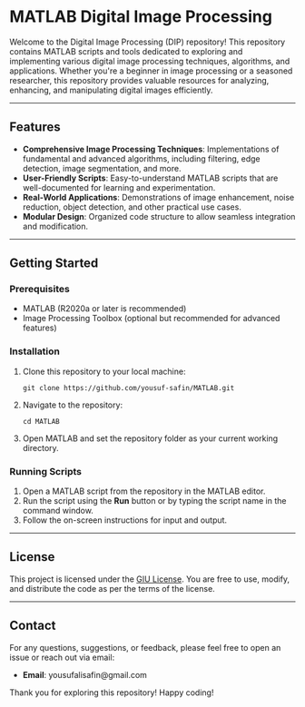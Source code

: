 <h1>MATLAB Digital Image Processing</h1>

<p>Welcome to the Digital Image Processing (DIP) repository! This repository contains MATLAB scripts and tools dedicated to exploring and implementing various digital image processing techniques, algorithms, and applications. Whether you're a beginner in image processing or a seasoned researcher, this repository provides valuable resources for analyzing, enhancing, and manipulating digital images efficiently.</p>

<hr>

<h2>Features</h2>
<ul>
    <li><strong>Comprehensive Image Processing Techniques</strong>: Implementations of fundamental and advanced algorithms, including filtering, edge detection, image segmentation, and more.</li>
    <li><strong>User-Friendly Scripts</strong>: Easy-to-understand MATLAB scripts that are well-documented for learning and experimentation.</li>
    <li><strong>Real-World Applications</strong>: Demonstrations of image enhancement, noise reduction, object detection, and other practical use cases.</li>
    <li><strong>Modular Design</strong>: Organized code structure to allow seamless integration and modification.</li>
</ul>

<hr>

<h2>Getting Started</h2>

<h3>Prerequisites</h3>
<ul>
    <li>MATLAB (R2020a or later is recommended)</li>
    <li>Image Processing Toolbox (optional but recommended for advanced features)</li>
</ul>

<h3>Installation</h3>
<ol>
    <li>Clone this repository to your local machine:
        <pre><code>git clone https://github.com/yousuf-safin/MATLAB.git</code></pre>
    </li>
    <li>Navigate to the repository:
        <pre><code>cd MATLAB</code></pre>
    </li>
    <li>Open MATLAB and set the repository folder as your current working directory.</li>
</ol>

<h3>Running Scripts</h3>
<ol>
    <li>Open a MATLAB script from the repository in the MATLAB editor.</li>
    <li>Run the script using the <strong>Run</strong> button or by typing the script name in the command window.</li>
    <li>Follow the on-screen instructions for input and output.</li>
</ol>

<hr>

<h2>License</h2>
<p>This project is licensed under the <a href="LICENSE">GIU License</a>. You are free to use, modify, and distribute the code as per the terms of the license.</p>

<hr>

<h2>Contact</h2>
<p>For any questions, suggestions, or feedback, please feel free to open an issue or reach out via email:</p>
<ul>
    <li><strong>Email</strong>: yousufalisafin@gmail.com</li>
</ul>

<p>Thank you for exploring this repository! Happy coding!</p>
